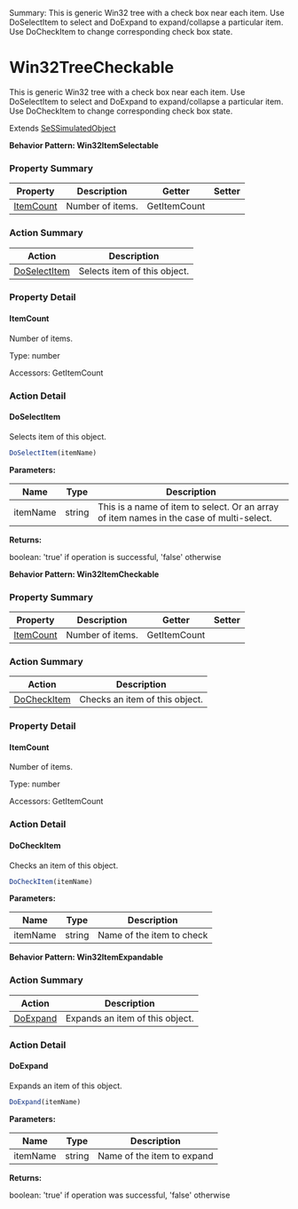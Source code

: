 Summary: This is generic Win32 tree with a check box near each item. Use DoSelectItem to select and DoExpand to expand/collapse a particular item. Use DoCheckItem to change corresponding check box state. 

# Win32TreeCheckable

This is generic Win32 tree with a check box near each item. Use DoSelectItem to select and DoExpand to expand/collapse a particular item. Use DoCheckItem to change corresponding check box state. 
 
Extends [SeSSimulatedObject](SeSSimulatedObject.md)





**Behavior Pattern: Win32ItemSelectable**


<!-- ============================== property summary ========================== -->

	

### Property Summary

| **Property** | **Description** | **Getter** | **Setter** |
| ------------ | --------------- | ---------- | ---------- |
| [ItemCount](#itemcount) | Number of items. | GetItemCount |  |



	
<!-- ============================== action summary ========================== -->



### Action Summary

|  **Action** | **Description** | 
| ----------- | --------------- |
|	[DoSelectItem](#doselectitem) | Selects item of this object. |




<!-- ============================== property detail ========================== -->
	
### Property Detail
		
<a name="ItemCount"></a>
#### ItemCount


Number of items.

			
	
			
Type: number
			
			
Accessors: GetItemCount
			
		
	
	
<!-- ============================== action detail ========================== -->
	
### Action Detail
		
<a name="DoSelectItem"></a>    
#### DoSelectItem

Selects item of this object.

```javascript
DoSelectItem(itemName) 
```


**Parameters:**

|	**Name** | **Type** | **Description** |
| ---------- | -------- | --------------- |
| itemName | string |	This is a name of item to select. Or an array of item names in the case of multi-select. |




**Returns:**

boolean: 'true' if operation is successful, 'false' otherwise



<a name="see.also.win32treecheckable.doselectitem"></a>

	




**Behavior Pattern: Win32ItemCheckable**


<!-- ============================== property summary ========================== -->

	

### Property Summary

| **Property** | **Description** | **Getter** | **Setter** |
| ------------ | --------------- | ---------- | ---------- |
| [ItemCount](#itemcount) | Number of items. | GetItemCount |  |



	
<!-- ============================== action summary ========================== -->



### Action Summary

|  **Action** | **Description** | 
| ----------- | --------------- |
|	[DoCheckItem](#docheckitem) | Checks an item of this object. |




<!-- ============================== property detail ========================== -->
	
### Property Detail
		
<a name="ItemCount"></a>
#### ItemCount


Number of items.

			
	
			
Type: number
			
			
Accessors: GetItemCount
			
		
	
	
<!-- ============================== action detail ========================== -->
	
### Action Detail
		
<a name="DoCheckItem"></a>    
#### DoCheckItem

Checks an item of this object.

```javascript
DoCheckItem(itemName) 
```


**Parameters:**

|	**Name** | **Type** | **Description** |
| ---------- | -------- | --------------- |
| itemName | string |	Name of the item to check |





<a name="see.also.win32treecheckable.docheckitem"></a>

	




**Behavior Pattern: Win32ItemExpandable**


<!-- ============================== property summary ========================== -->

	
<!-- ============================== action summary ========================== -->



### Action Summary

|  **Action** | **Description** | 
| ----------- | --------------- |
|	[DoExpand](#doexpand) | Expands an item of this object. |




<!-- ============================== property detail ========================== -->
	
	
<!-- ============================== action detail ========================== -->
	
### Action Detail
		
<a name="DoExpand"></a>    
#### DoExpand

Expands an item of this object.

```javascript
DoExpand(itemName) 
```


**Parameters:**

|	**Name** | **Type** | **Description** |
| ---------- | -------- | --------------- |
| itemName | string |	Name of the item to expand |




**Returns:**

boolean: 'true' if operation was successful, 'false' otherwise



<a name="see.also.win32treecheckable.doexpand"></a>

	

